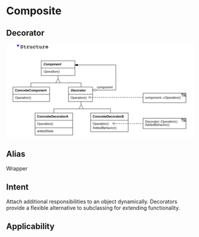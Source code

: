 # Composite

## Decorator

![Decorator](./imgs/decorator.png)

## Alias

Wrapper

## Intent

Attach additional responsibilities to an object dynamically. Decorators provide a flexible alternative to subclassing for extending functionality.

## Applicability
